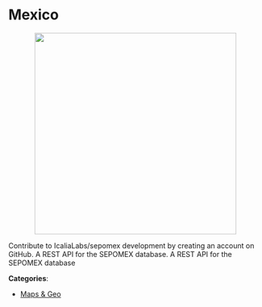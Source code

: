 # Mexico
<p align="center">
    <img width="400" src="https://raw.githubusercontent.com/apis-list/apis-list/apis/mexico/logo_256x256.png" />
</p>

Contribute to IcaliaLabs/sepomex development by creating an account on GitHub. A REST API for the SEPOMEX database. A REST API for the SEPOMEX database



**Categories**:

- [Maps & Geo](https://github.com/apis-list/apis-list#maps-and-geo)




